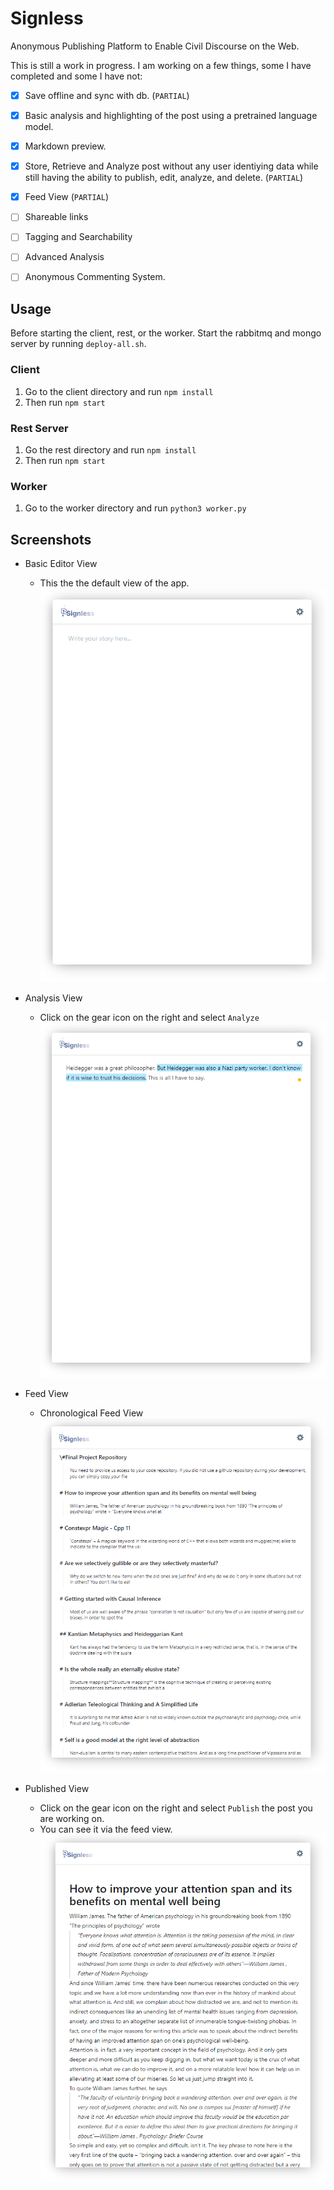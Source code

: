 # Signless

Anonymous Publishing Platform to Enable Civil Discourse on the Web.

This is still a work in progress. I am working on a few things, some I have completed and some I have not:

- [x] Save offline and sync with db. (`PARTIAL`)
- [x] Basic analysis and highlighting of the post using a pretrained language model.
- [x] Markdown preview.
- [x] Store, Retrieve and Analyze post without any user identiying data while still having the ability to publish, edit, analyze, and delete. (`PARTIAL`)
- [x] Feed View (`PARTIAL`)
- [ ] Shareable links
- [ ] Tagging and Searchability
- [ ] Advanced Analysis
- [ ] Anonymous Commenting System.



## Usage 

Before starting the client, rest, or the worker. Start the rabbitmq and mongo server by running `deploy-all.sh`.

### Client

1. Go to the client directory and run `npm install`
2. Then run `npm start`

### Rest Server

1. Go the rest directory and run `npm install`
2. Then run `npm start`

### Worker 

1. Go to the worker directory and run `python3 worker.py`

## Screenshots

- Basic Editor View
  - This the the default view of the app.
![home](home.png)

- Analysis View
  - Click on the gear icon on the right and select `Analyze`
![analysis](analysis.png)

- Feed View
  - Chronological Feed View
![feed](feed.png)

- Published View
  - Click on the gear icon on the right and select `Publish` the post you are working on.
  - You can see it via the feed view.
![published](published.png)